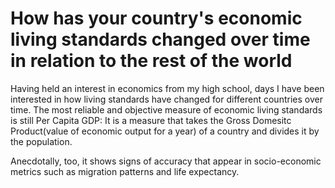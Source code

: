 # How has your country's economic living standards changed over time in relation to the rest of the world
Having held an interest in economics from my high school, days I have been interested in how living standards have changed for different countries over time. 
The most reliable and objective measure of economic living standards is still Per Capita GDP:
  It is a measure that takes the Gross Domesitc Product(value of economic output for a year) of a country and divides it by the population.

Anecdotally, too, it shows signs of accuracy that appear in socio-economic metrics such as migration patterns and life expectancy.
  
